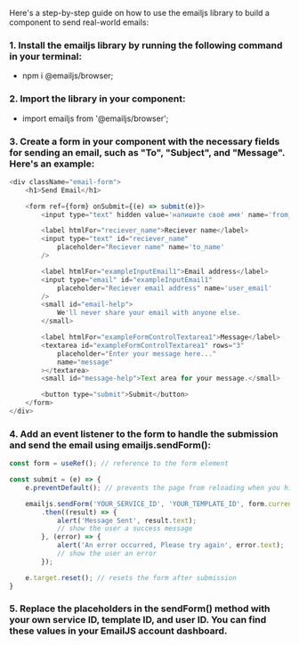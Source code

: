 Here's a step-by-step guide on how to use the emailjs library to build a component to send real-world emails:

### 1. Install the emailjs library by running the following command in your terminal:
- npm i @emailjs/browser;

### 2. Import the library in your component:
- import emailjs from '@emailjs/browser';

### 3. Create a form in your component with the necessary fields for sending an email, such as "To", "Subject", and "Message". Here's an example:
```javascript
<div className="email-form">
    <h1>Send Email</h1>

    <form ref={form} onSubmit={(e) => submit(e)}>
        <input type="text" hidden value='напишите своё имя' name='from_name' />

        <label htmlFor="reciever_name">Reciever name</label>
        <input type="text" id="reciever_name"
            placeholder="Reciever name" name='to_name'
        />

        <label htmlFor="exampleInputEmail1">Email address</label>
        <input type="email" id="exampleInputEmail1"
            placeholder="Reciever email address" name='user_email'
        />
        <small id="email-help">
            We'll never share your email with anyone else.
        </small>

        <label htmlFor="exampleFormControlTextarea1">Message</label>
        <textarea id="exampleFormControlTextarea1" rows="3"
            placeholder="Enter your message here..."
            name="message"
        ></textarea>
        <small id="message-help">Text area for your message.</small>

        <button type="submit">Submit</button>
    </form>
</div>
```

### 4. Add an event listener to the form to handle the submission and send the email using emailjs.sendForm():
```javascript
const form = useRef(); // reference to the form element

const submit = (e) => {
    e.preventDefault(); // prevents the page from reloading when you hit “Send”

    emailjs.sendForm('YOUR_SERVICE_ID', 'YOUR_TEMPLATE_ID', form.current, 'YOUR_USER_ID-')
        .then((result) => {
            alert('Message Sent', result.text);
            // show the user a success message
        }, (error) => {
            alert('An error occurred, Please try again', error.text);
            // show the user an error
        });

    e.target.reset(); // resets the form after submission
}
```

### 5. Replace the placeholders in the sendForm() method with your own service ID, template ID, and user ID. You can find these values in your EmailJS account dashboard.